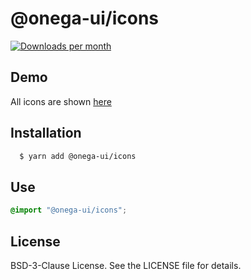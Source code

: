 # @onega-ui/icons

[![Downloads per month](https://img.shields.io/npm/dm/@onega-ui/icons?color=dark-green)](https://www.npmjs.com/package/@onega-ui/icons)

## Demo

All icons are shown [here](https://onega-ui.osspkg.com)

## Installation

```bash
  $ yarn add @onega-ui/icons
```

## Use

```scss
@import "@onega-ui/icons";
```

## License

BSD-3-Clause License. See the LICENSE file for details.
